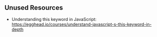 ## Unused Resources
- Understanding this keyword in JavaScript: https://egghead.io/courses/understand-javascript-s-this-keyword-in-depth